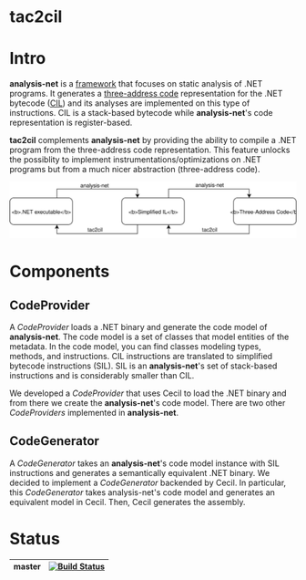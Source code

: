 # tac2cil
# Intro

**analysis-net** is a [framework](https://github.com/edgardozoppi/analysis-net) that focuses on static analysis of .NET programs.  It generates a [three-address code](https://en.wikipedia.org/wiki/Three-address_code) representation for the .NET bytecode ([CIL](https://en.wikipedia.org/wiki/Common_Intermediate_Language)) and its analyses are implemented on this type of instructions.  CIL is a stack-based bytecode while **analysis-net**'s code representation is register-based.

**tac2cil** complements **analysis-net** by providing the ability to compile a .NET program from the three-address code representation. This feature unlocks the possiblity to implement instrumentations/optimizations on .NET programs but from a much nicer abstraction (three-address code).

<p align="center">
<img src="/images/flow.svg">
</p>

# Components

## CodeProvider

A *CodeProvider* loads a .NET binary and generate the code model of **analysis-net**. The code model is a set of classes that model entities of the metadata. In the code model, you can find classes modeling types, methods, and instructions. CIL instructions are translated to simplified bytecode instructions (SIL). SIL is an **analysis-net**'s set of stack-based instructions and is considerably smaller than CIL. 

We developed a *CodeProvider* that uses Cecil to load the .NET binary and from there we create the **analysis-net**'s code model. There are two other *CodeProviders* implemented in **analysis-net**. 

## CodeGenerator

A *CodeGenerator* takes an **analysis-net**'s code model instance with SIL instructions and generates a semantically equivalent .NET binary. We decided to implement a *CodeGenerator* backended by Cecil. In particular, this *CodeGenerator* takes analysis-net's code model and generates an equivalent model in Cecil. Then, Cecil generates the assembly.

# Status

|master| [![Build Status](https://travis-ci.com/m7nu3l/tac2cil.svg?token=f7qzBQCoptr4sx6YDGWa&branch=master)](https://travis-ci.com/m7nu3l/tac2cil) |
|--|--|
